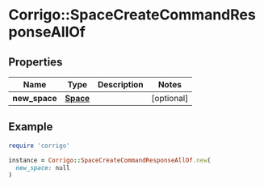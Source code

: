# Corrigo::SpaceCreateCommandResponseAllOf

## Properties

| Name | Type | Description | Notes |
| ---- | ---- | ----------- | ----- |
| **new_space** | [**Space**](Space.md) |  | [optional] |

## Example

```ruby
require 'corrigo'

instance = Corrigo::SpaceCreateCommandResponseAllOf.new(
  new_space: null
)
```

